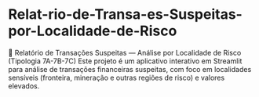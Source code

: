 # Relat-rio-de-Transa-es-Suspeitas-por-Localidade-de-Risco
🚨 Relatório de Transações Suspeitas — Análise por Localidade de Risco (Tipologia 7A-7B-7C) Este projeto é um aplicativo interativo em Streamlit para análise de transações financeiras suspeitas, com foco em localidades sensíveis (fronteira, mineração e outras regiões de risco) e valores elevados.
